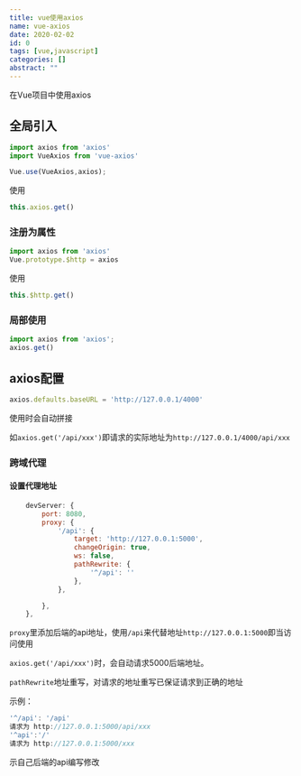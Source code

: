```yaml
---
title: vue使用axios
name: vue-axios
date: 2020-02-02
id: 0
tags: [vue,javascript]
categories: []
abstract: ""
---
```



在Vue项目中使用axios

<!--more-->

## 全局引入

```javascript
import axios from 'axios'
import VueAxios from 'vue-axios'

Vue.use(VueAxios,axios);
```

使用

```javascript
this.axios.get()
```



### 注册为属性

```javascript
import axios from 'axios'
Vue.prototype.$http = axios
```

使用

```javascript
this.$http.get()
```

### 局部使用

```javascript
import axios from 'axios';
axios.get()
```

## axios配置

```javascript
axios.defaults.baseURL = 'http://127.0.0.1/4000'
```

使用时会自动拼接

如`axios.get('/api/xxx')`即请求的实际地址为`http://127.0.0.1/4000/api/xxx`

### 跨域代理

#### 设置代理地址

```javascript
    devServer: {
        port: 8080,
        proxy: {
            '/api': {
                target: 'http://127.0.0.1:5000',
                changeOrigin: true,
                ws: false,
                pathRewrite: {
                    '^/api': ''
                },
            },

        },
    },
```

`proxy`里添加后端的api地址，使用`/api`来代替地址`http://127.0.0.1:5000`即当访问使用

`axios.get('/api/xxx')`时，会自动请求5000后端地址。

`pathRewrite`地址重写，对请求的地址重写已保证请求到正确的地址

示例：

```javascript
'^/api': '/api'
请求为 http://127.0.0.1:5000/api/xxx
'^api':'/'
请求为 http://127.0.0.1:5000/xxx
```

示自己后端的api编写修改